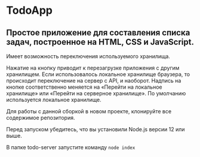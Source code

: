 # TodoApp

 ## Простое приложение для составления списка задач, построенное на HTML, CSS и JavaScript.

Имеет возможность переключения используемого хранилища.

Нажатие на кнопку приводит к перезагрузке приложения с другим хранилищем. Если использовалось локальное хранилище браузера, то происходит переключение на сервер с API, и 
наоборот. Надпись на кнопке соответственно меняется на «Перейти на локальное хранилище» или «Перейти на серверное хранилище».
 По умолчанию используется локальное хранилище.

Для работы с данной сборкой в новом проекте, клонируйте все содержимое репозитория.

Перед запуском убедитесь, что вы установили Node.js версии 12 или выше.

В папке todo-server запустите команду `node index`


